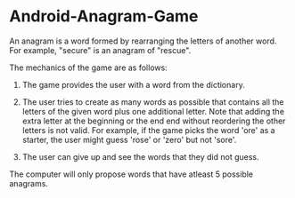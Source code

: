 # Android-Anagram-Game
An anagram is a word formed by rearranging the letters of another word. For example, "secure" is an anagram of "rescue". 

The mechanics of the game are as follows:  

1. The game provides the user with a word from the dictionary.  

2. The user tries to create as many words as possible that contains all the letters of the given word plus one additional letter. Note that adding the extra letter at the beginning or the end end without reordering the other letters is not valid. For example, if the game picks the word 'ore' as a starter, the user might guess 'rose' or 'zero' but not 'sore'.  

3. The user can give up and see the words that they did not guess.  

The computer will only propose words that have atleast 5 possible anagrams.
